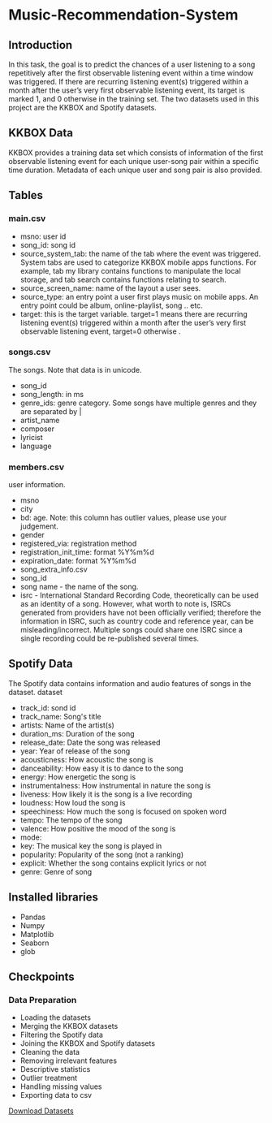 # Music-Recommendation-System

## Introduction
In this task, the goal is to predict the chances of a user listening to a song repetitively after the first observable listening event within a time window was triggered. If there are recurring listening event(s) triggered within a month after the user’s very first observable listening event, its target is marked 1, and 0 otherwise in the training set. The two datasets used in this project are the KKBOX and Spotify datasets.

## KKBOX Data
KKBOX provides a training data set which consists of information of the first observable listening event for each unique user-song pair within a specific time duration. Metadata of each unique user and song pair is also provided.
## Tables
### main.csv
* msno: user id
* song_id: song id
* source_system_tab: the name of the tab where the event was triggered. System tabs are used to categorize KKBOX mobile apps functions. For example, tab my library contains functions to manipulate the local storage, and tab search contains functions relating to search.
* source_screen_name: name of the layout a user sees.
* source_type: an entry point a user first plays music on mobile apps. An entry point could be album, online-playlist, song .. etc.
* target: this is the target variable. target=1 means there are recurring listening event(s) triggered within a month after the user’s very first observable listening event, target=0 otherwise .
### songs.csv 
The songs. Note that data is in unicode.
* song_id
* song_length: in ms
* genre_ids: genre category. Some songs have multiple genres and they are separated by |
* artist_name
* composer
* lyricist
* language
### members.csv
user information.
* msno
* city
* bd: age. Note: this column has outlier values, please use your judgement.
* gender
* registered_via: registration method
* registration_init_time: format %Y%m%d
* expiration_date: format %Y%m%d
* song_extra_info.csv
* song_id
* song name - the name of the song.
* isrc - International Standard Recording Code, theoretically can be used as an identity of a song. However, what worth to note is, ISRCs generated from providers have not been officially verified; therefore the information in ISRC, such as country code and reference year, can be misleading/incorrect. Multiple songs could share one ISRC since a single recording could be re-published several times.

## Spotify Data
The Spotify data contains information and audio features of songs in the dataset.
dataset
* track_id: sond id
* track_name: Song's title
* artists: Name of the artist(s)
* duration_ms: Duration of the song
* release_date: Date the song was released
* year: Year of release of the song
* acousticness: How acoustic the song is
* danceability: How easy it is to dance to the song
* energy: How energetic the song is
* instrumentalness: How instrumental in nature the song is
* liveness: How likely it is the song is a live recording
* loudness: How loud the song is
* speechiness: How much the song is focused on spoken word
* tempo: The tempo of the song
* valence: How positive the mood of the song is
* mode:
* key: The musical key the song is played in
* popularity: Popularity of the song (not a ranking)
* explicit: Whether the song contains explicit lyrics or not
* genre: Genre of song

## Installed libraries
* Pandas
* Numpy
* Matplotlib
* Seaborn
* glob

## Checkpoints

### Data Preparation
* Loading the datasets
* Merging the KKBOX datasets
* Filtering the Spotify data
* Joining the KKBOX and Spotify datasets
* Cleaning the data
* Removing irrelevant features
* Descriptive statistics
* Outlier treatment
* Handling missing values
* Exporting data to csv

[Download Datasets](https://drive.google.com/drive/folders/1UROSvo7DGHmzSkI5WKBmSrEQ-jck0qfy?usp=drive_link)
